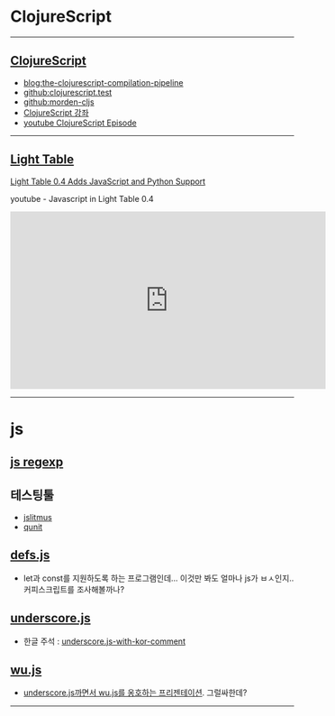 ClojureScript
=========================================================================

--------------------------------------------------------------------------------

## [ClojureScript][github:clojurescript]
* [blog:the-clojurescript-compilation-pipeline]
* [github:clojurescript.test]
* [github:morden-cljs]
* [ClojureScript 강좌]
* [youtube ClojureScript Episode](http://www.youtube.com/user/zubairq/videos)

--------------------------------------------------------------------------------

## [Light Table]
[Light Table 0.4 Adds JavaScript and Python Support]

youtube - Javascript in Light Table 0.4 
<iframe width="560" height="315" src="http://www.youtube.com/embed/gtXpOD6jFls" frameborder="0" allowfullscreen></iframe>

--------------------------------------------------------------------------------

# js

## [js regexp][JavaScript Regular Expression Enlightenment]

## 테스팅툴
* [jslitmus]
* [qunit]

## [defs.js]
- let과 const를 지원하도록 하는 프로그램인데... 이것만 봐도 얼마나 js가 ㅂㅅ인지.. 커피스크립트를 조사해볼까나?

## [underscore.js]
- 한글 주석 : [underscore.js-with-kor-comment]

## [wu.js]
- [underscore.js까면서 wu.js를 옹호하는 프리젠테이션][slideshare:underscore-wu]. 그럴싸한데?

--------------------------------------------------------------------------------

[Light Table]: http://www.lighttable.com/
[Light Table 0.4 Adds JavaScript and Python Support]: http://www.stateofcode.com/2013/05/light-table-0-4-adds-javascript-and-python-support/

[blog:the-clojurescript-compilation-pipeline]: http://blog.fogus.me/2012/04/25/the-clojurescript-compilation-pipeline/
[github:clojurescript]: https://github.com/clojure/clojurescript
[github:clojurescript.test]: https://github.com/cemerick/clojurescript.test
[github:lein-cljsbuild]: https://github.com/emezeske/lein-cljsbuild
[github:morden-cljs]: https://github.com/magomimmo/modern-cljs
[javascript-clojurescript]: http://himera.herokuapp.com/synonym.html
[ClojureScript 강좌]: http://www.english4u.kr/cljs-memo/
[ClojureScript One]: http://clojurescriptone.com/
[github:clojurescriptone]: https://github.com/brentonashworth/one
[google:closure]: https://developers.google.com/closure/

[defs.js]: https://github.com/olov/defs

[underscore.js]: http://underscorejs.org/
[underscore.js-with-kor-comment]: https://github.com/tipjs/Underscore.js-kr/blob/master/underscore.js

[wu.js]: http://fitzgen.github.io/wu.js/
[slideshare:underscore-wu]: http://www.slideshare.net/drboolean/underscore-18211797

[jslitmus]: http://code.google.com/p/jslitmus/
[qunit]: http://qunitjs.com/
[JavaScript Regular Expression Enlightenment]: http://tech.pro/tutorial/1214/javascript-regular-expression-enlightenment?utm_source=javascriptweekly&utm_medium=email
